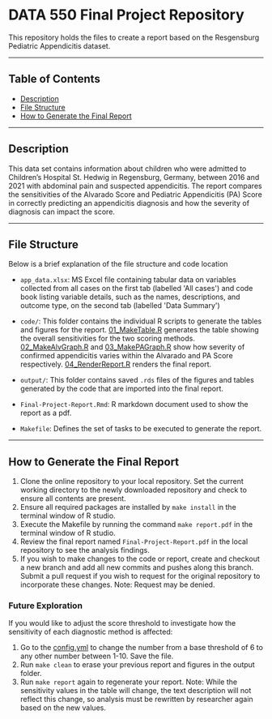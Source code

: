 
# DATA 550 Final Project Repository
This repository holds the files to create a report based on the Resgensburg Pediatric Appendicitis dataset. 

------------------------------------------------------------------------

## Table of Contents
- [Description](#description)
- [File Structure](#file-structure)
- [How to Generate the Final Report](#how-to-generate-the-final-report)

------------------------------------------------------------------------

## Description
This data set contains information about children who were admitted to Children’s Hospital St. Hedwig in Regensburg, Germany, between 2016 and 2021 with abdominal pain and suspected appendicitis. The report compares the sensitivities of the Alvarado Score and Pediatric Appendicitis (PA) Score in correctly predicting an appendicitis diagnosis and how the severity of diagnosis can impact the score.

------------------------------------------------------------------------

## File Structure

Below is a brief explanation of the file structure and code location

- `app_data.xlsx`: MS Excel file containing tabular data on variables collected from all cases on the first tab (labelled 'All cases') and code book listing variable details, such as the names, descriptions, and outcome type, on the second tab (labelled 'Data Summary')

- `code/`: This folder contains the individual R scripts to generate the tables and figures for the report. [01_MakeTable.R](code/01_MakeTable.R) generates the table showing the overall sensitivities for the two scoring methods. [02_MakeAlvGraph.R](code/02_MakeAlvGraph.R) and [03_MakePAGraph.R](code/03_MakePAGraph.R) show how severity of confirmed appendicitis varies within the Alvarado and PA Score respectively. [04_RenderReport.R](code/04_RenderReport.R) renders the final report.

- `output/`: This folder contains saved `.rds` files of the figures and tables generated by the code that are imported into the final report.

- `Final-Project-Report.Rmd`: R markdown document used to show the report as a pdf.

- `Makefile`: Defines the set of tasks to be executed to generate the report.

------------------------------------------------------------------------

## How to Generate the Final Report

1. Clone the online repository to your local repository. Set the current working directory to the newly downloaded repository and check to ensure all contents are present.
2. Ensure all required packages are installed by `make install` in the terminal window of R studio.
3. Execute the Makefile by running the command `make report.pdf` in the terminal window of R studio.
4. Review the final report named `Final-Project-Report.pdf` in the local repository to see the analysis findings.
5. If you wish to make changes to the code or report, create and checkout a new branch and add all new commits and pushes along this branch. Submit a pull request if you wish to request for the original repository to incorporate these changes. Note: Request may be denied.

### Future Exploration
If you would like to adjust the score threshold to investigate how the sensitivity of each diagnostic method is affected:
  1. Go to the [config.yml](config.yml) to change the number from a base threshold of 6 to any other number between 1-10. Save the          file.
  2. Run `make clean` to erase your previous report and figures in the output folder.
  3. Run `make report` again to regenerate your report. Note: While the sensitivity values in the table will change, the text               description will not reflect this change, so analysis must be rewritten by researcher again based on the new values.